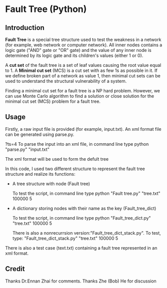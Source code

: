 # Fault Tree (Python)

## Introduction

**Fault Tree** is a special tree structure used to test the weakness in a network (for example, web network or computer network). All inner nodes contains a logic gate ("AND" gate or "OR" gate) and the value of any inner node is determined by its logic gate and its children's values (either 1 or 0). 

A **cut set** of the fault tree is a set of leaf values causing the root value equal to 1. A **Minimal cut set** (MCS) is a cut set with as few 1s as possible in it. If we define broken part of a network as value 1, then minimal cut sets can be used to understand the structural vulnerability of a system. 

Finding a minimal cut set for a fault tree is a NP hard problem. However, we can use Monte Carlo algorithm to find a solution or close solution for the minimal cut set (MCS) problem for a fault tree.

## Usage
Firstly, a raw input file is provided (for example, input.txt). An xml format file can be generated using parse.py. 

?ts=4 To parse the input into an xml file, in command line type python "parse.py" "input.txt"

The xml format will be used to form the defult tree

In this code, I used two different structure to represent the fault tree structure and realize its functions:
* A tree structure with node   (Fault tree)
 
  To test the script, in command line type python "Fault tree.py" "tree.txt" 100000 5

* A dictionary storing nodes with their name as the key (Fault_tree_dict)

  To test the script, in command line type python "Fault_tree_dict.py" "tree.txt" 100000 5
  
  There is also a nonrecurrsion version:"Fault_tree_dict_stack.py". To test, type:
  "Fault_tree_dict_stack.py" "tree.txt" 100000 5

There is also a test case (text.txt) containing a fault tree represented in an xml format.


## Credit
Thanks Dr.Ennan Zhai for comments.
Thanks Zhe (Bob) He for discussion

